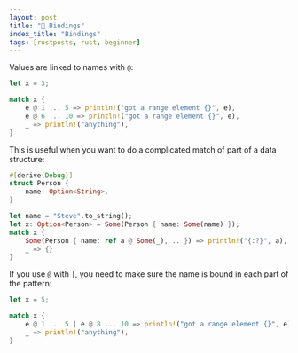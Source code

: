 ```yaml
---
layout: post
title: "📜 Bindings"
index_title: "Bindings"
tags: [rustposts, rust, beginner]
---
```


Values are linked to names with ```@```:

```rust
let x = 3;

match x {
    e @ 1 ... 5 => println!("got a range element {}", e),
    e @ 6 ... 10 => println!("got a range element {}", e),
    _ => println!("anything"),
}
```

This is useful when you want to do a complicated match of part of a data structure:

```rust
#[derive(Debug)]
struct Person {
    name: Option<String>,
}

let name = "Steve".to_string();
let x: Option<Person> = Some(Person { name: Some(name) });
match x {
    Some(Person { name: ref a @ Some(_), .. }) => println!("{:?}", a),
    _ => {}
}
```

If you use ```@``` with ```|```, you need to make sure the name is bound in each part of the pattern:

```rust
let x = 5;

match x {
    e @ 1 ... 5 | e @ 8 ... 10 => println!("got a range element {}", e),
    _ => println!("anything"),
}
```
